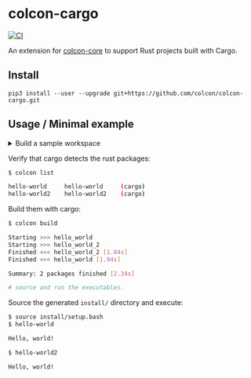 # colcon-cargo

[![CI](https://github.com/colcon/colcon-cargo/actions/workflows/ci.yml/badge.svg)](https://github.com/colcon/colcon-cargo/actions/workflows/ci.yml)

An extension for [colcon-core](https://github.com/colcon/colcon-core) to
support Rust projects built with Cargo.

## Install

`pip3 install --user --upgrade git+https://github.com/colcon/colcon-cargo.git`

## Usage / Minimal example

<details>
<summary>Build a sample workspace</summary>
<br>

```sh
$ mkdir ws/
$ cd ws/
$ cargo init hello_world
$ cargo init hello_world2
$ tree .

.
├── hello-world
│   ├── Cargo.toml
│   └── src
│       └── main.rs
└── hello-world2
    ├── Cargo.toml
    └── src
        └── main.rs

4 directories, 4 files

```

</details>

Verify that cargo detects the rust packages:

```sh
$ colcon list

hello-world     hello-world     (cargo)
hello-world2    hello-world2    (cargo)
```

Build them with cargo:

```sh
$ colcon build

Starting >>> hello_world
Starting >>> hello_world_2
Finished <<< hello_world_2 [1.84s]
Finished <<< hello_world [1.94s]

Summary: 2 packages finished [2.34s]

# source and run the executables.
```

Source the generated `install/` directory and execute:

```sh
$ source install/setup.bash
$ hello-world

Hello, world!

$ hello-world2

Hello, world!
```

